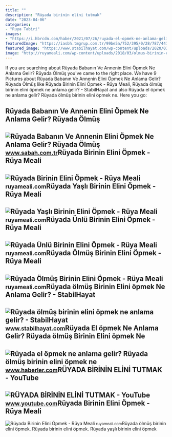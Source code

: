 ```yaml
---
title: ""
description: "Rüyada bi̇ri̇ni̇n eli̇ni̇ tutmak"
date: "2023-04-06"
categories:
- "Ruya Tabiri"
images:
- "https://i.hbrcdn.com/haber/2021/07/26/ruyada-el-opmek-ne-anlama-gelir-ruyada-olmus-14288657_5964_amp.jpg"
featuredImage: "https://iasbh.tmgrup.com.tr/99be5a/752/395/0/28/787/441?u=https://isbh.tmgrup.com.tr/sbh/2021/09/21/ruyada-el-opmek-ne-anlama-gelir-ruyada-olmus-birinin-elini-opmek-ne-demek-1632220811600.jpg"
featured_image: "https://www.stabilhayat.com/wp-content/uploads/2020/03/rüyada-ölmüş-birinin-elini-öpmek-1-700x445.jpg"
image: "http://ruyameali.com/wp-content/uploads/2018/03/olmus-birinin-elini-opmek-768x512.jpg"
---
```


If you are searching about Rüyada Babanın Ve Annenin Elini Öpmek Ne Anlama Gelir? Rüyada Ölmüş you've came to the right place. We have 9 Pictures about Rüyada Babanın Ve Annenin Elini Öpmek Ne Anlama Gelir? Rüyada Ölmüş like Rüyada Birinin Elini Öpmek - Rüya Meali, Rüyada ölmüş birinin elini öpmek ne anlama gelir? - StabilHayat and also Rüyada el öpmek ne anlama gelir? Rüyada ölmüş birinin elini öpmek ne. Here you go:

Rüyada Babanın Ve Annenin Elini Öpmek Ne Anlama Gelir? Rüyada Ölmüş
-------------------------------------------------------------------

 ![Rüyada Babanın Ve Annenin Elini Öpmek Ne Anlama Gelir? Rüyada Ölmüş](https://iasbh.tmgrup.com.tr/99be5a/752/395/0/28/787/441?u=https://isbh.tmgrup.com.tr/sbh/2021/09/21/ruyada-el-opmek-ne-anlama-gelir-ruyada-olmus-birinin-elini-opmek-ne-demek-1632220811600.jpg) <small>www.sabah.com.tr</small>Rüyada Birinin Elini Öpmek - Rüya Meali
---------------------------------------

 ![Rüyada Birinin Elini Öpmek - Rüya Meali](http://ruyameali.com/wp-content/uploads/2019/01/ruyada-birinin-elini-810x648.jpg) <small>ruyameali.com</small>Rüyada Yaşlı Birinin Elini Öpmek - Rüya Meali
---------------------------------------------

 ![Rüyada Yaşlı Birinin Elini Öpmek - Rüya Meali](http://ruyameali.com/wp-content/uploads/2019/02/Handkuss.jpg.1110x740_q85_box-014347543312_crop_detail-810x540.jpg) <small>ruyameali.com</small>Rüyada Ünlü Birinin Elini Öpmek - Rüya Meali
--------------------------------------------

 ![Rüyada Ünlü Birinin Elini Öpmek - Rüya Meali](http://ruyameali.com/wp-content/uploads/2018/06/unlu-birinin-elini-opmek.jpg) <small>ruyameali.com</small>Rüyada Ölmüş Birinin Elini Öpmek - Rüya Meali
---------------------------------------------

 ![Rüyada Ölmüş Birinin Elini Öpmek - Rüya Meali](http://ruyameali.com/wp-content/uploads/2018/03/olmus-birinin-elini-opmek-768x512.jpg) <small>ruyameali.com</small>Rüyada ölmüş Birinin Elini öpmek Ne Anlama Gelir? - StabilHayat
---------------------------------------------------------------

 ![Rüyada ölmüş birinin elini öpmek ne anlama gelir? - StabilHayat](https://www.stabilhayat.com/wp-content/uploads/2020/03/rüyada-ölmüş-birinin-elini-öpmek-1-700x445.jpg) <small>www.stabilhayat.com</small>Rüyada El öpmek Ne Anlama Gelir? Rüyada ölmüş Birinin Elini öpmek Ne
--------------------------------------------------------------------

 ![Rüyada el öpmek ne anlama gelir? Rüyada ölmüş birinin elini öpmek ne](https://i.hbrcdn.com/haber/2021/07/26/ruyada-el-opmek-ne-anlama-gelir-ruyada-olmus-14288657_5964_amp.jpg) <small>www.haberler.com</small>RÜYADA BİRİNİN ELİNİ TUTMAK - YouTube
-------------------------------------

 ![RÜYADA BİRİNİN ELİNİ TUTMAK - YouTube](https://i.ytimg.com/vi/drlfIgGCp6k/maxresdefault.jpg) <small>www.youtube.com</small>Rüyada Birinin Elini Öpmek - Rüya Meali
---------------------------------------

 ![Rüyada Birinin Elini Öpmek - Rüya Meali](http://ruyameali.com/wp-content/uploads/2019/01/ruyada-birinin-elini-opmek-1-1.jpg) <small>ruyameali.com</small>Rüyada ölmüş birinin elini öpmek. Rüyada birinin elini öpmek. Rüyada yaşlı birinin elini öpmek
